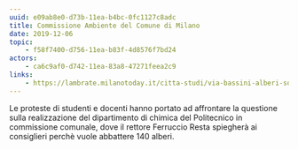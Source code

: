 ```yaml
---
uuid: e09ab8e0-d73b-11ea-b4bc-0fc1127c8adc
title: Commissione Ambiente del Comune di Milano
date: 2019-12-06
topic:
    - f58f7400-d756-11ea-b83f-4d8576f7bd24
actors:
    - ca6c9af0-d742-11ea-83a8-47271feea2c9
links:
    - https://lambrate.milanotoday.it/citta-studi/via-bassini-alberi-sospeso.html
---
```


Le proteste di studenti e docenti hanno portato ad affrontare la questione sulla realizzazione del dipartimento di chimica del Politecnico in commissione comunale, dove il rettore Ferruccio Resta spiegherà ai consiglieri perchè vuole abbattere 140 alberi.